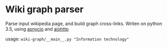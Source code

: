 # Wiki graph parser

Parse input wikipedia page, and build graph cross-links.
Writen on python 3.5, using [asnycio](https://docs.python.org/3.5/library/asyncio.html) and [aiohttp](https://github.com/KeepSafe/aiohttp)
 
usage: `wiki-graph/__main__.py "Information technology"`